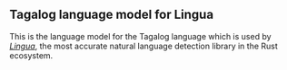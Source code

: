 ## Tagalog language model for Lingua

This is the language model for the Tagalog language which is used by 
[*Lingua*](https://github.com/pemistahl/lingua-rs), 
the most accurate natural language detection library in the Rust ecosystem.